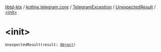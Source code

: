 [libtd-ktx](../../../index.md) / [kotlinx.telegram.core](../../index.md) / [TelegramException](../index.md) / [UnexpectedResult](index.md) / [&lt;init&gt;](./-init-.md)

# &lt;init&gt;

`UnexpectedResult(result: `[`Object`](https://tdlibx.github.io/td/docs/org/drinkless/td/libcore/telegram/TdApi.Object.html)`)`